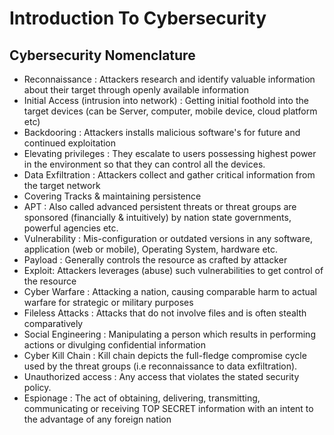 # Introduction To Cybersecurity

## Cybersecurity Nomenclature
- Reconnaissance : Attackers research and identify valuable information about their target through openly available information
- Initial Access (intrusion into network) : Getting initial foothold into the target devices (can be Server, computer, mobile device, cloud platform etc)
- Backdooring : Attackers installs malicious software's for future and continued exploitation
- Elevating privileges : They escalate to users possessing highest power in the environment so that they can control all the devices. 
- Data Exfiltration : Attackers collect and gather critical information from the target network
- Covering Tracks & maintaining persistence 
- APT : Also called advanced persistent threats or threat groups are sponsored (financially & intuitively) by nation state governments, powerful agencies etc. 
- Vulnerability : Mis-configuration or outdated versions in any software, application (web or mobile), Operating System, hardware etc.
- Payload : Generally controls the resource as crafted by attacker
- Exploit: Attackers leverages (abuse) such vulnerabilities to get control of the resource
- Cyber Warfare : Attacking a nation, causing comparable harm to actual warfare for strategic or military purposes
- Fileless Attacks : Attacks that do not involve files and is often stealth comparatively
- Social Engineering : Manipulating a person which results in performing actions or divulging confidential information
- Cyber Kill Chain : Kill chain depicts the full-fledge compromise cycle used by the threat groups (i.e reconnaissance to data exfiltration).
- Unauthorized access : Any access that violates the stated security policy.
- Espionage : The act of obtaining, delivering, transmitting, communicating or receiving TOP SECRET information with an intent to the advantage of any foreign nation
